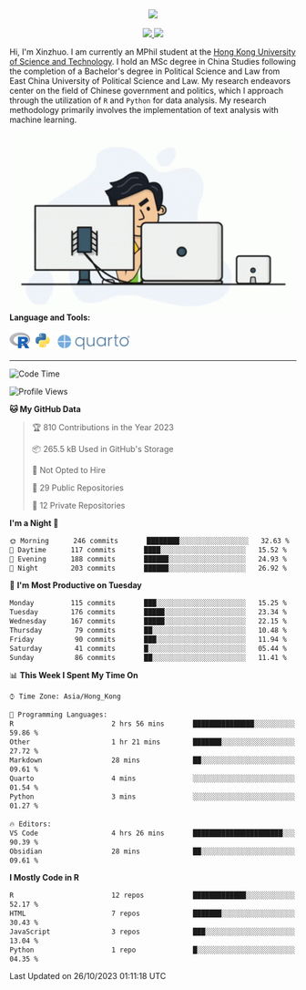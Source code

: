 <div align='center'>
<img src='https://readme-typing-svg.herokuapp.com?font=Lora&color=4d3900&center=true&lines=HKUST+Mphil+in+SOSC;Focus+on+China;Code+for+PoliSci'/>
</div>

<p align='center'>
 <a href
='https://www.linkedin.com/in/xinzhuo-huang-5161011ba/' target='_blank'>
        <img src='https://img.shields.io/badge/linkedin%20-%230077B5.svg?&style=for-the-badge&logo=linkedin&logoColor=white'/>
    </a>
 <a href='https://twitter.com/HsinchoH' target='_blank'>
        <img src='https://img.shields.io/badge/Twitter-1DA1F2?style=for-the-badge&logo=twitter&logoColor=white'/>
    </a>
    </p>
    
Hi, I'm Xinzhuo. I am currently an MPhil student at the [Hong Kong University of Science and Technology](https://sosc.hkust.edu.hk/node/613). I hold an MSc degree in China Studies following the completion of a Bachelor's degree in Political Science and Law from East China University of Political Science and Law. My research endeavors center on the field of Chinese government and politics, which I approach through the utilization of `R` and `Python` for data analysis. My research methodology primarily involves the implementation of text analysis with machine learning.




<img align='right' src="https://github.com/xinzhuohkust/xinzhuohkust/blob/main/programmer.gif" width="590">



**Language and Tools:**  

<code><img height="36" src="https://raw.githubusercontent.com/github/explore/80688e429a7d4ef2fca1e82350fe8e3517d3494d/topics/r/r.png"></code>
<code><img height="36" src="https://raw.githubusercontent.com/github/explore/80688e429a7d4ef2fca1e82350fe8e3517d3494d/topics/python/python.png"></code>
<code><img height="32" src="https://github.com/quarto-dev/quarto-r/blob/main/man/figures/quarto.png"></code>

---
<!--START_SECTION:waka-->
![Code Time](http://img.shields.io/badge/Code%20Time-1%2C065%20hrs%2033%20mins-blue)

![Profile Views](http://img.shields.io/badge/Profile%20Views-18-blue)

**🐱 My GitHub Data** 

> 🏆 810 Contributions in the Year 2023
 > 
> 📦 265.5 kB Used in GitHub's Storage 
 > 
> 🚫 Not Opted to Hire
 > 
> 📜 29 Public Repositories 
 > 
> 🔑 12 Private Repositories  
 > 
**I'm a Night 🦉** 

```text
🌞 Morning      246 commits       ████████░░░░░░░░░░░░░░░░░   32.63 % 
🌆 Daytime      117 commits       ████░░░░░░░░░░░░░░░░░░░░░   15.52 % 
🌃 Evening      188 commits       ██████░░░░░░░░░░░░░░░░░░░   24.93 % 
🌙 Night        203 commits       ██████░░░░░░░░░░░░░░░░░░░   26.92 % 

```
📅 **I'm Most Productive on Tuesday** 

```text
Monday         115 commits       ███░░░░░░░░░░░░░░░░░░░░░░   15.25 % 
Tuesday        176 commits       █████░░░░░░░░░░░░░░░░░░░░   23.34 % 
Wednesday      167 commits       █████░░░░░░░░░░░░░░░░░░░░   22.15 % 
Thursday        79 commits       ██░░░░░░░░░░░░░░░░░░░░░░░   10.48 % 
Friday          90 commits       ███░░░░░░░░░░░░░░░░░░░░░░   11.94 % 
Saturday        41 commits       █░░░░░░░░░░░░░░░░░░░░░░░░   05.44 % 
Sunday          86 commits       ██░░░░░░░░░░░░░░░░░░░░░░░   11.41 % 

```


📊 **This Week I Spent My Time On** 

```text
⌚︎ Time Zone: Asia/Hong_Kong

💬 Programming Languages: 
R                        2 hrs 56 mins       ███████████████░░░░░░░░░░   59.86 % 
Other                    1 hr 21 mins        ███████░░░░░░░░░░░░░░░░░░   27.72 % 
Markdown                 28 mins             ██░░░░░░░░░░░░░░░░░░░░░░░   09.61 % 
Quarto                   4 mins              ░░░░░░░░░░░░░░░░░░░░░░░░░   01.54 % 
Python                   3 mins              ░░░░░░░░░░░░░░░░░░░░░░░░░   01.27 % 

🔥 Editors: 
VS Code                  4 hrs 26 mins       ██████████████████████░░░   90.39 % 
Obsidian                 28 mins             ██░░░░░░░░░░░░░░░░░░░░░░░   09.61 % 

```

**I Mostly Code in R** 

```text
R                        12 repos            █████████████░░░░░░░░░░░░   52.17 % 
HTML                     7 repos             ███████░░░░░░░░░░░░░░░░░░   30.43 % 
JavaScript               3 repos             ███░░░░░░░░░░░░░░░░░░░░░░   13.04 % 
Python                   1 repo              █░░░░░░░░░░░░░░░░░░░░░░░░   04.35 % 

```



 Last Updated on 26/10/2023 01:11:18 UTC
<!--END_SECTION:waka-->
    
    
    
    
    
    
    
    
